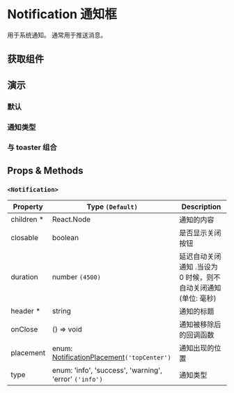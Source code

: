 # Notification 通知框

用于系统通知。 通常用于推送消息。

## 获取组件

<!--{include:(components/notification/fragments/import.md)}-->

## 演示

### 默认

<!--{include:`basic.md`}-->

### 通知类型

<!--{include:`type.md`}-->

### 与 toaster 组合

<!--{include:`with-toaster.md`}-->

## Props & Methods

### `<Notification>`

| Property    | Type `(Default)`                                       | Description                                                    |
| ----------- | ------------------------------------------------------ | -------------------------------------------------------------- |
| children \* | React.Node                                             | 通知的内容                                                     |
| closable    | boolean                                                | 是否显示关闭按钮                                               |
| duration    | number `(4500)`                                        | 延迟自动关闭通知 .当设为 0 时候，则不自动关闭通知 (单位: 毫秒) |
| header \*   | string                                                 | 通知的标题                                                     |
| onClose     | () => void                                             | 通知被移除后的回调函数                                         |
| placement   | enum: [NotificationPlacement](#types)`('topCenter')`   | 通知出现的位置                                                 |
| type        | enum: 'info', 'success', 'warning', 'error' `('info')` | 通知类型                                                       |

<!--{include:(components/notification/zh-CN/toaster.md)}-->
